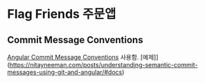 # Flag Friends 주문앱

## Commit Message Conventions

[Angular Commit Message Conventions](https://github.com/angular/angular/blob/master/CONTRIBUTING.md#-commit-message-format) 사용함.
[예제]](https://nitayneeman.com/posts/understanding-semantic-commit-messages-using-git-and-angular/#docs)
